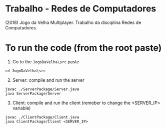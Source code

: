 # Trabalho - Redes de Computadores
(2018) Jogo da Velha Multiplayer. Trabalho da disciplina Redes de Computadores.

# To run the code (from the root paste)
1. Go to the `JogoDaVelha\src` paste
```
cd JogoDaVelha\src
```
2. Server: compile and run the server
```
javac ./ServerPackage/Server.java
java ServerPackage/Server
```
3. Client: compile and run the client (remeber to change the <SERVER_IP> variable)
```
javac ./ClientPackage/Client.java
java ClientPackage/Client <SERVER_IP>
```
